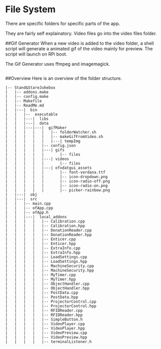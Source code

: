 File System
===

There are specific folders for specific parts of the app.

They are fairly self explainatory.
Video files go into the video files folder.

##Gif Generator
When a new video is added to the video folder, a shell script will generate a animated gif of the video mainly for preview. The script will launch on RPi boot.

The Gif Generator uses ffmpeg and imagemagick.

```

```

##Overview
Here is an overview of the folder structure.



```
|-- Stand&StareJukebox
|	|-- addons.make
|	|-- config.make   
|	|-- Makefile
|	|-- ReadMe.md
|	|---|  bin
|	|	|--  executable
|	|	|---|  libs
|	|   |---|  data
|	|	|---|---|  gifMaker
|	|	|	|	|	|-- folderWatcher.sh
|	|	|	|	|	|-- makeGifFromVideo.sh
|	|	|	|	|	|---| tempImg
|	|   |   |   |-- config.json
|	|   |   |   |---| gifs
|	|   |   |   |		|-- files
|	|   |   |   |---| videos
|	|   |   |   |		|-- files
|	|   |   |   |---| ofxdatgui_assets 
|	|   |   |   |		|-- font-verdana.ttf
|	|   |   |   |       |-- icon-dropdown.png
|	|   |   |   |		|-- icon-radio-off.png
|	|   |   |	|		|-- icon-radio-on.png
|	|   |   |	|		|-- picker-rainbow.png
|	|---|  obj
|	|---|  src
|	|   |-- main.cpp
|	|   |-- ofApp.cpp
|	|   |-- ofApp.h
|	|   |---|  local_addons
|   |   |   |   |-- Calibration.cpp
|   |   |   |   |-- Calibration.hpp
|   |   |   |   |-- DonationReader.cpp
|   |   |   |   |-- DonationReader.hpp
|   |   |   |   |-- Enticer.cpp
|   |   |   |   |-- Enticer.hpp
|   |   |   |   |-- ExtraInfo.cpp
|   |   |   |   |-- ExtraInfo.hpp
|   |   |   |   |-- LoadSettings.cpp
|   |   |   |   |-- LoadSettings.hpp
|   |   |   |   |-- MachineSecurity.cpp
|   |   |   |   |-- MachineSecurity.hpp
|   |   |   |   |-- MyTimer.cpp
|   |   |   |   |-- MyTimer.hpp
|   |   |   |   |-- ObjectHandler.cpp
|   |   |   |   |-- ObjectHandler.hpp
|   |   |   |   |-- PostData.cpp
|   |   |   |   |-- PostData.hpp
|   |   |   |   |-- ProjectorControl.cpp
|   |   |   |   |-- ProjectorControl.hpp
|   |   |   |   |-- RFIDReader.cpp
|   |   |   |   |-- RFIDReader.hpp
|   |   |   |   |-- SimpleButton.h
|   |   |   |   |-- VideoPlayer.cpp
|   |   |   |   |-- VideoPlayer.hpp
|   |   |   |   |-- VideoPreview.cpp
|   |   |   |   |-- VideoPreview.hpp
|   |   |   |   |-- terminalListener.h

```